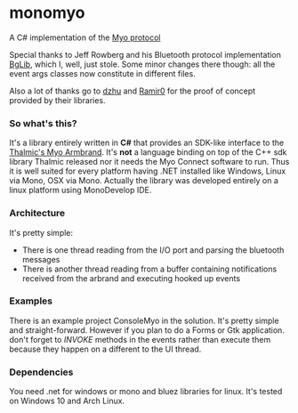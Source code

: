 # monomyo

A C# implementation of the [Myo protocol](https://github.com/thalmiclabs/myo-bluetooth)

Special thanks to Jeff Rowberg and his Bluetooth protocol implementation [BgLib](https://github.com/jrowberg/bglib),
which I, well, just stole. Some minor changes there though: all the event args classes now constitute in different files.

Also a lot of thanks go to [dzhu](https://github.com/dzhu/myo-raw) and [Ramir0](https://github.com/Ramir0/Myo4Linux) for the proof of 
concept provided by their libraries.

### So what's this?
 
It's a library entirely written in __C#__ that provides an SDK-like interface to the [Thalmic's Myo Armbrand](https://www.myo.com/).
It's __not__ a language binding on top of the C++ sdk library Thalmic released nor it needs the Myo Connect software to run.
Thus it is well suited for every platform having .NET installed like Windows, Linux via Mono, OSX via Mono.
Actually the library was developed entirely on a linux platform using MonoDevelop IDE.


### Architecture

It's pretty simple: 
* There is one thread reading from the I/O port and parsing the bluetooth messages
* There is another thread reading from a buffer containing notifications received from the arbrand and executing hooked up events

### Examples

There is an example project ConsoleMyo in the solution. It's pretty simple and straight-forward.
However if you plan to do a Forms or Gtk application. don't forget to _INVOKE_ methods in the events rather than execute them
because they happen on a different to the UI thread.

### Dependencies

You need .net for windows or mono and bluez libraries for linux.
It's tested on Windows 10 and Arch Linux.

